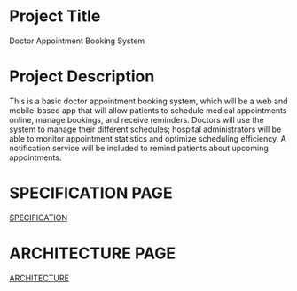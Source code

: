 # Project Title
Doctor Appointment Booking System

# Project Description
This is a basic doctor appointment booking system, which will be a web and mobile-based app that will allow patients to schedule medical appointments online, manage bookings, and receive reminders. Doctors will use the system to manage their different schedules; hospital administrators will be able to monitor appointment statistics and optimize scheduling efficiency. A notification service will be included to remind patients about upcoming appointments.

# SPECIFICATION PAGE
[SPECIFICATION](SPECIFICATION.md)

# ARCHITECTURE PAGE
[ARCHITECTURE](ARCHITECTURE.md)

